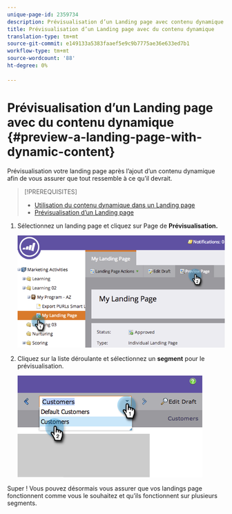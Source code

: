 ```yaml
---
unique-page-id: 2359734
description: Prévisualisation d’un Landing page avec contenu dynamique - Documentation sur le marketing - Documentation sur le produit
title: Prévisualisation d’un Landing page avec du contenu dynamique
translation-type: tm+mt
source-git-commit: e149133a5383faaef5e9c9b7775ae36e633ed7b1
workflow-type: tm+mt
source-wordcount: '88'
ht-degree: 0%

---
```



# Prévisualisation d’un Landing page avec du contenu dynamique {#preview-a-landing-page-with-dynamic-content}

Prévisualisation votre landing page après l’ajout d’un contenu dynamique afin de vous assurer que tout ressemble à ce qu’il devrait.

>[!PREREQUISITES]
>
>* [Utilisation du contenu dynamique dans un Landing page](../../../../product-docs/demand-generation/landing-pages/personalizing-landing-pages/use-dynamic-content-in-a-landing-page.md)
>* [Prévisualisation d’un Landing page](preview-a-landing-page.md)

>



1. Sélectionnez un landing page et cliquez sur Page de **Prévisualisation.**

   ![](assets/image2014-9-17-16-3a9-3a55.png)

1. Cliquez sur la liste déroulante et sélectionnez un **segment** pour le prévisualisation.

   ![](assets/image2014-9-25-15-3a34-3a40.png)

Super ! Vous pouvez désormais vous assurer que vos landings page fonctionnent comme vous le souhaitez et qu’ils fonctionnent sur plusieurs segments.